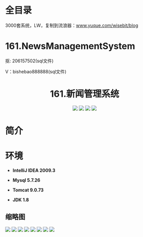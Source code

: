 # 全目录

3000套系统，LW，复制到流浪器：www.yuque.com/wisebit/blog
# 161.NewsManagementSystem

<p>抠: 206157502(sql文件)</p>
<p>V：bishebao888888(sql文件)</p>

<p><h1 align="center">161.新闻管理系统</h1></p>


<p align="center">
	<img src="https://img.shields.io/badge/jdk-1.8-orange.svg"/>
    <img src="https://img.shields.io/badge/spring-5.x-lightgrey.svg"/>
    <img src="https://img.shields.io/badge/springmvc-3.x-blue.svg"/>
    <img src="https://img.shields.io/badge/mybatis-5.x-yellow.svg"/>
</p>

# 简介
>
> 




# 环境

- <b>IntelliJ IDEA 2009.3</b>

- <b>Mysql 5.7.26</b>

- <b>Tomcat 9.0.73</b>

- <b>JDK 1.8</b>




## 缩略图


![](https://bitwise.oss-cn-heyuan.aliyuncs.com/2024/9/10/47d92dae-b372-4e6e-b1e9-fdba09667f1f.png)
![](https://bitwise.oss-cn-heyuan.aliyuncs.com/2024/9/10/70dfe1e6-e523-428b-8f64-3d235c855e27.png)
![](https://bitwise.oss-cn-heyuan.aliyuncs.com/2024/9/10/2a94a04f-d3bf-4501-80f1-7471e660b209.png)
![](https://bitwise.oss-cn-heyuan.aliyuncs.com/2024/9/10/9fddd3dd-8879-4135-9d4d-7a2367baacc8.png)
![](https://bitwise.oss-cn-heyuan.aliyuncs.com/2024/9/10/3b95f5fe-dc7f-419b-8aeb-68907888f3de.png)
![](https://bitwise.oss-cn-heyuan.aliyuncs.com/2024/9/10/7ad471e7-8c97-4842-9f02-f690f0b440c7.png)
![](https://bitwise.oss-cn-heyuan.aliyuncs.com/2024/9/10/cd0fa7e2-e634-4d58-b371-ba11b335d859.png)
![](https://bitwise.oss-cn-heyuan.aliyuncs.com/2024/9/10/96487349-3325-452e-ba83-76a6e257e2a8.png)



